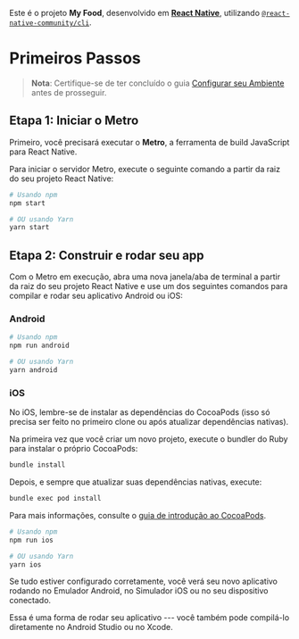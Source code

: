 Este é o projeto **My Food**, desenvolvido em
[**React Native**](https://reactnative.dev), utilizando
[`@react-native-community/cli`](https://github.com/react-native-community/cli).

# Primeiros Passos

> **Nota**: Certifique-se de ter concluído o guia
> [Configurar seu Ambiente](https://reactnative.dev/docs/set-up-your-environment)
> antes de prosseguir.

## Etapa 1: Iniciar o Metro

Primeiro, você precisará executar o **Metro**, a ferramenta de build JavaScript
para React Native.

Para iniciar o servidor Metro, execute o seguinte comando a partir da raiz do
seu projeto React Native:

```sh
# Usando npm
npm start

# OU usando Yarn
yarn start
```

## Etapa 2: Construir e rodar seu app

Com o Metro em execução, abra uma nova janela/aba de terminal a partir da raiz
do seu projeto React Native e use um dos seguintes comandos para compilar e
rodar seu aplicativo Android ou iOS:

### Android

```sh
# Usando npm
npm run android

# OU usando Yarn
yarn android
```

### iOS

No iOS, lembre-se de instalar as dependências do CocoaPods (isso só precisa ser
feito no primeiro clone ou após atualizar dependências nativas).

Na primeira vez que você criar um novo projeto, execute o bundler do Ruby para
instalar o próprio CocoaPods:

```sh
bundle install
```

Depois, e sempre que atualizar suas dependências nativas, execute:

```sh
bundle exec pod install
```

Para mais informações, consulte o
[guia de introdução ao CocoaPods](https://guides.cocoapods.org/using/getting-started.html).

```sh
# Usando npm
npm run ios

# OU usando Yarn
yarn ios
```

Se tudo estiver configurado corretamente, você verá seu novo aplicativo rodando
no Emulador Android, no Simulador iOS ou no seu dispositivo conectado.

Essa é uma forma de rodar seu aplicativo --- você também pode compilá-lo
diretamente no Android Studio ou no Xcode.

